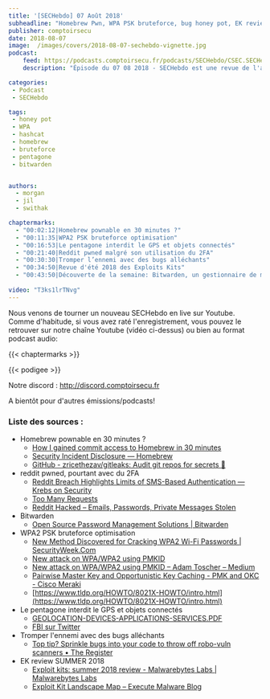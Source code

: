 ```yaml
---
title: '[SECHebdo] 07 Août 2018'
subheadline: "Homebrew Pwn, WPA PSK bruteforce, bug honey pot, EK review, Pentagone & GPS, Bitwarden etc."
publisher: comptoirsecu
date: 2018-08-07
image:  /images/covers/2018-08-07-sechebdo-vignette.jpg
podcast:
    feed: https://podcasts.comptoirsecu.fr/podcasts/SECHebdo/CSEC.SECHebdo.2018-08-07.mp3
    description: "Épisode du 07 08 2018 - SECHebdo est une revue de l'actualité cybersécurité réalisée en live sur Youtube, généralement le mardi soir."

categories:
 - Podcast
 - SECHebdo

tags:
 - honey pot
 - WPA
 - hashcat
 - homebrew
 - bruteforce 
 - pentagone
 - bitwarden


authors:
  - morgan
  - jil
  - swithak

chaptermarks:
  - "00:02:12|Homebrew pownable en 30 minutes ?"
  - "00:11:35|WPA2 PSK bruteforce optimisation"
  - "00:16:53|Le pentagone interdit le GPS et objets connectés" 
  - "00:21:40|Reddit pwned malgré son utilisation du 2FA" 
  - "00:30:30|Tromper l’ennemi avec des bugs alléchants"
  - "00:34:50|Revue d'été 2018 des Exploits Kits" 
  - "00:43:50|Découverte de la semaine: Bitwarden, un gestionnaire de mots de passe"
  
video: "T3ks1lrTNvg"
---
```


Nous venons de tourner un nouveau SECHebdo en live sur Youtube. Comme d'habitude, si vous avez raté l'enregistrement, vous pouvez le retrouver sur notre chaîne Youtube (vidéo ci-dessus) ou bien au format podcast audio:

{{< chaptermarks >}}

{{< podigee >}}

Notre discord : <http://discord.comptoirsecu.fr>

A bientôt pour d'autres émissions/podcasts!

### Liste des sources :

*  Homebrew pownable en 30 minutes ?
	* [How I gained commit access to Homebrew in 30 minutes](https://medium.com/@vesirin/how-i-gained-commit-access-to-homebrew-in-30-minutes-2ae314df03ab)
	* [Security Incident Disclosure — Homebrew](https://brew.sh/2018/08/05/security-incident-disclosure/)
	* [GitHub - zricethezav/gitleaks: Audit git repos for secrets 🔑](https://github.com/zricethezav/gitleaks)
*  reddit pwned, pourtant avec du 2FA
	* [Reddit Breach Highlights Limits of SMS-Based Authentication —  Krebs on Security](https://krebsonsecurity.com/2018/08/reddit-breach-highlights-limits-of-sms-based-authentication/)
	* [Too Many Requests](https://www.reddit.com/r/announcements/comments/93qnm5/we_had_a_security_incident_heres_what_you_need_to/#ampf=undefined)
	* [Reddit Hacked – Emails, Passwords, Private Messages Stolen](https://amp.thehackernews.com/thn/2018/08/hack-reddit-account.html)
*  Bitwarden
	* [Open Source Password Management Solutions | Bitwarden](https://bitwarden.com/)
*  WPA2 PSK bruteforce optimisation
	* [New Method Discovered for Cracking WPA2 Wi-Fi Passwords | SecurityWeek.Com](https://www.securityweek.com/new-method-discovered-cracking-wpa2-wi-fi-passwords)
	* [New attack on WPA/WPA2 using PMKID](https://hashcat.net/forum/thread-7717.html)
	* [New attack on WPA/WPA2 using PMKID – Adam Toscher – Medium](https://medium.com/@adam.toscher/new-attack-on-wpa-wpa2-using-pmkid-96c3119f7f99)
	* [Pairwise Master Key and Opportunistic Key Caching - PMK and OKC - Cisco Meraki](https://documentation.meraki.com/MR/WiFi_Basics_and_Best_Practices/Pairwise_Master_Key_and_Opportunistic_Key_Caching_-_PMK_and_OKC)
	* [https://www.tldp.org/HOWTO/8021X-HOWTO/intro.html](https://www.tldp.org/HOWTO/8021X-HOWTO/intro.html)
*  Le pentagone interdit le GPS et objets connectés 
	* [GEOLOCATION-DEVICES-APPLICATIONS-SERVICES.PDF](https://media.defense.gov/2018/Aug/06/2001951064/-1/-1/1/GEOLOCATION-DEVICES-APPLICATIONS-SERVICES.PDF)
	* [FBI sur Twitter](https://twitter.com/FBI/status/1025471422506905601)
*  Tromper l'ennemi avec des bugs alléchants
	* [Top tip? Sprinkle bugs into your code to throw off robo-vuln scanners • The Register](https://www.theregister.co.uk/2018/08/07/chaff_confuse_automated_vulnerability_scanners/)
*  EK review SUMMER 2018
	* [Exploit kits: summer 2018 review - Malwarebytes Labs | Malwarebytes Labs](https://blog.malwarebytes.com/threat-analysis/2018/08/exploit-kits-summer-2018-review/)
	* [Exploit Kit Landscape Map – Execute Malware Blog](https://executemalware.com/?page_id=320)
